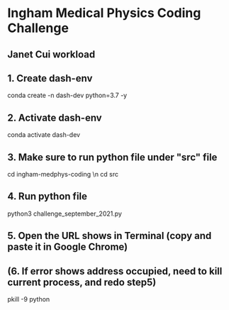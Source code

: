 # Ingham Medical Physics Coding Challenge

## Janet Cui workload 

## 1. Create dash-env 
conda create -n dash-dev python=3.7 -y

## 2. Activate dash-env
conda activate dash-dev

## 3. Make sure to run python file under "src" file
cd ingham-medphys-coding \n
cd src

## 4. Run python file
python3 challenge_september_2021.py

## 5. Open the URL shows in Terminal (copy and paste it in Google Chrome)

## (6. If error shows address occupied, need to kill current process, and redo step5)
pkill -9 python


